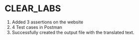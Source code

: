# CLEAR_LABS
1) Added 3 assertions on the website
2) 4 Test cases in Postman
3) Successfully created the output file with the translated text.
